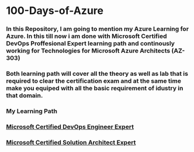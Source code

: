 # **100-Days-of-Azure**
### In this Repository, I am going to mention my Azure Learning for Azure. In this till now i am done with Microsoft Certified DevOps Proffesional Expert learning path and continously working for Technologies for Microsoft Azure Architects (AZ-303)


### Both learning path will cover all the theory as well as lab that is required to clear the certification exam and at the same time make you equiped with all the basic requirement of idustry in that domain.

### **My Learning Path**

### [Microsoft Certified DevOps Engineer Expert](Microsoft_Certified_DevOps_Engineer_Expert)
### [Microsoft Certified Solution Architect Expert](Microsoft_Certified_Solution_Architect_Expert)








